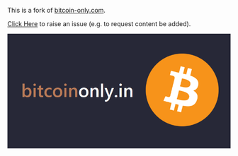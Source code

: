 This is a fork of [bitcoin-only.com](https://bitcoin-only.com). 

[Click Here](https://github.com/prayank23/bitcoin-only/issues/new/choose) to raise an issue (e.g. to request content be added).

![](/assets/images/share.png)
